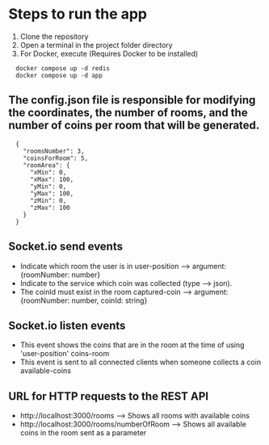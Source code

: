 # Steps to run the app 
 
1. Clone the repository 
2. Open a terminal in the project folder directory 
3. For Docker, execute (Requires Docker to be installed)
```
  docker compose up -d redis
  docker compose up -d app
```

## The  config.json  file is responsible for modifying the coordinates, the number of rooms, and the number of coins per room that will be generated.
```
  {
    "roomsNumber": 3,
    "coinsForRoom": 5,
    "roomArea": {
      "xMin": 0,
      "xMax": 100,
      "yMin": 0,
      "yMax": 100,
      "zMin": 0,
      "zMax": 100
    }
  }
```

## Socket.io send events 
- Indicate which room the user is in 
 user-position  --> argument: {roomNumber: number} 
- Indicate to the service which coin was collected (type --> json). 
- The coinId must exist in the room 
 captured-coin  --> argument: {roomNumber: number, coinId: string} 
 
## Socket.io listen events 
- This event shows the coins that are in the room at the time of using 'user-position' 
 coins-room  
- This event is sent to all connected clients when someone collects a coin 
 available-coins  
 
## URL for HTTP requests to the REST API 
- http://localhost:3000/rooms --> Shows all rooms with available coins 
- http://localhost:3000/rooms/numberOfRoom --> Shows all available coins in the room sent as a parameter